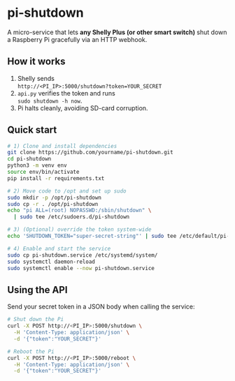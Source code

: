 # pi-shutdown

A micro-service that lets **any Shelly Plus (or other smart switch)** shut down
a Raspberry Pi gracefully via an HTTP webhook.

## How it works
1. Shelly sends  
   `http://<PI_IP>:5000/shutdown?token=YOUR_SECRET`
2. `api.py` verifies the token and runs  
   `sudo shutdown -h now`.
3. Pi halts cleanly, avoiding SD-card corruption.

## Quick start

```bash
# 1) Clone and install dependencies
git clone https://github.com/yourname/pi-shutdown.git
cd pi-shutdown
python3 -m venv env
source env/bin/activate
pip install -r requirements.txt

# 2) Move code to /opt and set up sudo
sudo mkdir -p /opt/pi-shutdown
sudo cp -r . /opt/pi-shutdown
echo "pi ALL=(root) NOPASSWD:/sbin/shutdown" \
  | sudo tee /etc/sudoers.d/pi-shutdown

# 3) (Optional) override the token system-wide
echo 'SHUTDOWN_TOKEN="super-secret-string"' | sudo tee /etc/default/pi-shutdown

# 4) Enable and start the service
sudo cp pi-shutdown.service /etc/systemd/system/
sudo systemctl daemon-reload
sudo systemctl enable --now pi-shutdown.service
```

## Using the API

Send your secret token in a JSON body when calling the service:

```bash
# Shut down the Pi
curl -X POST http://<PI_IP>:5000/shutdown \
  -H 'Content-Type: application/json' \
  -d '{"token":"YOUR_SECRET"}'

# Reboot the Pi
curl -X POST http://<PI_IP>:5000/reboot \
  -H 'Content-Type: application/json' \
  -d '{"token":"YOUR_SECRET"}'
```

